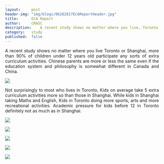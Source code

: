 ```yaml
---
layout: 	post
header-img:	"img/blogs/06282017ECAReportHeader.jpg"
title:      ECA Report
author:     CRASC
description:	A recent study shows no matter where you live, Toronto or Shanghai, more than 90% of children under 12 years old participate any sorts of extra curriculum activities.
category:	study
published:	false
---
```


<p align="justify">
A recent study shows no matter where you live Toronto or Shanghai, more than 90% of children under 12 years old participate any sorts of extra curriculum activities. Chinese parents are more or less the same even if the education system and philosophy is somewhat different in Canada and China.
</p>

<!--more-->

![](/img/blogs/06282017ECAReport1.jpeg)

<p align="justify">
Not surprisingly to most who lives in Toronto, Kids on average take 5 extra curriculum activities more so than those in Shanghai. While kids in Shanghai taking Maths and English, Kids in Toronto doing more sports, arts and more recreational activities. Academic pressure for kids before 12 in Toronto definitely not as much as in Shanghai.
</p>

![](/img/blogs/06282017ECAReport2.jpeg)

![](/img/blogs/06282017ECAReport3.jpeg)

![](/img/blogs/06282017ECAReport4.jpeg)

![](/img/blogs/06282017ECAReport5.jpeg)

![](/img/blogs/06282017ECAReport6.jpeg)

